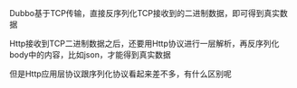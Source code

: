 Dubbo基于TCP传输，直接反序列化TCP接收到的二进制数据，即可得到真实数据

Http接收到TCP二进制数据之后，还要用Http协议进行一层解析，再反序列化body中的内容，比如json，才能得到真实数据

但是Http应用层协议跟序列化协议看起来差不多，有什么区别呢